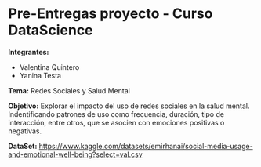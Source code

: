 # Pre-Entregas proyecto - Curso DataScience

**Integrantes:**
* Valentina Quintero
* Yanina Testa

**Tema:**
Redes Sociales y Salud Mental

**Objetivo:**
Explorar el impacto del uso de redes sociales en la salud mental. Indentificando patrones de uso como frecuencia, duración, tipo de interacción, entre otros, que se asocien con emociones positivas o negativas.

**DataSet:**
https://www.kaggle.com/datasets/emirhanai/social-media-usage-and-emotional-well-being?select=val.csv
